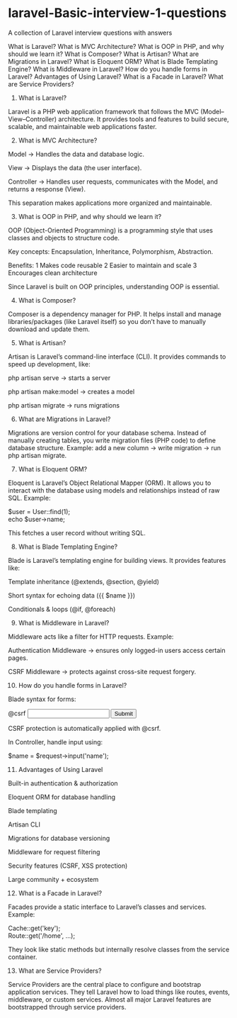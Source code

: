 # laravel-Basic-interview-1-questions
A collection of Laravel interview questions with answers



What is Laravel?
What is MVC Architecture? 
What is OOP in PHP, and why should we learn it? 
What is Composer?
What is Artisan?
What are Migrations in Laravel? 
What is Eloquent ORM?
What is Blade Templating Engine? 
What is Middleware in Laravel? 
How do you handle forms in Laravel? 
Advantages of Using Laravel?
What is a Facade in Laravel?
What are Service Providers?


1. What is Laravel?

Laravel is a PHP web application framework that follows the MVC (Model–View–Controller) architecture. It provides tools and features to build secure, scalable, and maintainable web applications faster.

2. What is MVC Architecture?

Model → Handles the data and database logic.

View → Displays the data (the user interface).

Controller → Handles user requests, communicates with the Model, and returns a response (View).

This separation makes applications more organized and maintainable.

3. What is OOP in PHP, and why should we learn it?

OOP (Object-Oriented Programming) is a programming style that uses classes and objects to structure code.

Key concepts: Encapsulation, Inheritance, Polymorphism, Abstraction.

Benefits:
1 Makes code reusable
2 Easier to maintain and scale
3 Encourages clean architecture

Since Laravel is built on OOP principles, understanding OOP is essential.

4. What is Composer?

Composer is a dependency manager for PHP.
It helps install and manage libraries/packages (like Laravel itself) so you don’t have to manually download and update them.

5. What is Artisan?

Artisan is Laravel’s command-line interface (CLI).
It provides commands to speed up development, like:

php artisan serve → starts a server

php artisan make:model → creates a model

php artisan migrate → runs migrations

6. What are Migrations in Laravel?

Migrations are version control for your database schema.
Instead of manually creating tables, you write migration files (PHP code) to define database structure.
Example: add a new column → write migration → run php artisan migrate.

7. What is Eloquent ORM?

Eloquent is Laravel’s Object Relational Mapper (ORM).
It allows you to interact with the database using models and relationships instead of raw SQL.
Example:

$user = User::find(1);  
echo $user->name;


This fetches a user record without writing SQL.

8. What is Blade Templating Engine?

Blade is Laravel’s templating engine for building views.
It provides features like:

Template inheritance (@extends, @section, @yield)

Short syntax for echoing data ({{ $name }})

Conditionals & loops (@if, @foreach)

9. What is Middleware in Laravel?

Middleware acts like a filter for HTTP requests.
Example:

Authentication Middleware → ensures only logged-in users access certain pages.

CSRF Middleware → protects against cross-site request forgery.

10. How do you handle forms in Laravel?

Blade syntax for forms:

<form method="POST" action="/submit">
    @csrf
    <input type="text" name="name">
    <button type="submit">Submit</button>
</form>


CSRF protection is automatically applied with @csrf.

In Controller, handle input using:

$name = $request->input('name');

11. Advantages of Using Laravel

Built-in authentication & authorization

Eloquent ORM for database handling

Blade templating

Artisan CLI

Migrations for database versioning

Middleware for request filtering

Security features (CSRF, XSS protection)

Large community + ecosystem

12. What is a Facade in Laravel?

Facades provide a static interface to Laravel’s classes and services.
Example:

Cache::get('key');  
Route::get('/home', ...);


They look like static methods but internally resolve classes from the service container.

13. What are Service Providers?

Service Providers are the central place to configure and bootstrap application services.
They tell Laravel how to load things like routes, events, middleware, or custom services.
Almost all major Laravel features are bootstrapped through service providers.
